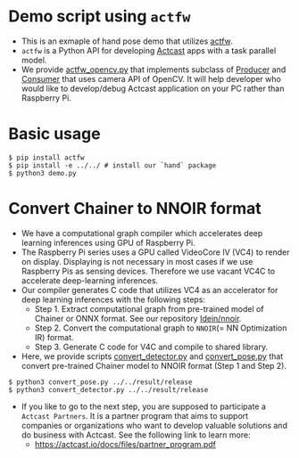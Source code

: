 # Demo script using `actfw`

- This is an exmaple of hand pose demo that utilizes [actfw](https://pypi.org/project/actfw/).
- `actfw` is a Python API for developing [Actcast](https://actcast.io/) apps with a task parallel model.
- We provide [actfw_opencv.py](actfw_opencv.py) that implements subclass of [Producer](https://github.com/Idein/actcast-app-python/blob/master/actfw/task/producer.py) and [Consumer](https://github.com/Idein/actcast-app-python/blob/master/actfw/task/consumer.py) that uses camera API of OpenCV. It will help developer who would like to develop/debug Actcast application on your PC rather than Raspberry Pi.


# Basic usage

```
$ pip install actfw
$ pip install -e ../../ # install our `hand` package
$ python3 demo.py
```

# Convert Chainer to NNOIR format

- We have a computational graph compiler which accelerates deep learning inferences using GPU of Raspberry Pi.
- The Raspberry Pi series uses a GPU called VideoCore IV (VC4) to render on display. Displaying is not necessary in most cases if we use Raspberry Pis as sensing devices. Therefore we use vacant VC4C to accelerate deep-learning inferences.
- Our compiler generates C code that utilizes VC4 as an accelerator for deep learning inferences with the following steps:
  - Step 1. Extract computational graph from pre-trained model of Chainer or ONNX format. See our repository [Idein/nnoir](https://github.com/Idein/nnoir).
  - Step 2. Convert the computational graph to `NNOIR`(= NN Optimization IR) format.
  - Step 3. Generate C code for V4C and compile to shared library.
- Here, we provide scripts [convert_detector.py](convert_detector.py) and [convert_pose.py](convert_pose.py) that convert pre-trained Chainer model to NNOIR format (Step 1 and Step 2).

```
$ python3 convert_pose.py ../../result/release
$ python3 convert_detector.py ../../result/release
```

- If you like to go to the next step, you are supposed to participate a `Actcast Partners`. It is a partner program that aims to support companies or
organizations who want to develop valuable solutions and do business with
Actcast. See the following link to learn more:
  - https://actcast.io/docs/files/partner_program.pdf
